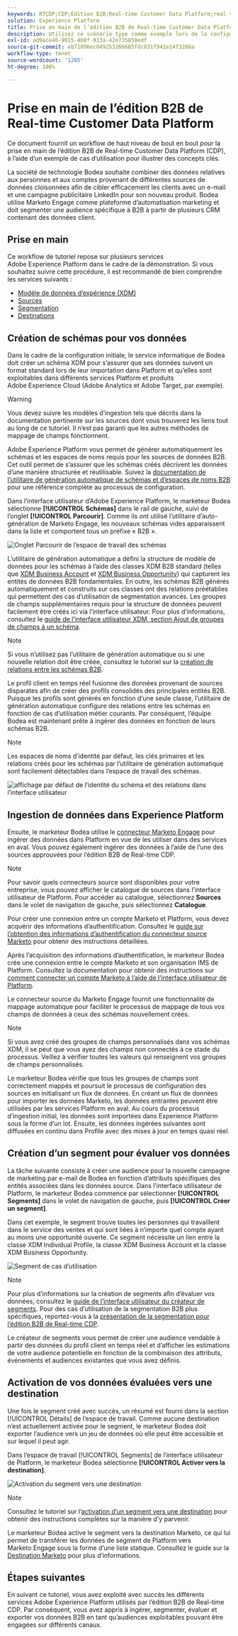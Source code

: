 ```yaml
---
keywords: RTCDP;CDP;Édition B2B;Real-time Customer Data Platform;real time customer data platform;real time cdp;b2b;cdp;
solution: Experience Platform
title: Prise en main de l’édition B2B de Real-time Customer Data Platform
description: Utilisez ce scénario type comme exemple lors de la configuration de votre implémentation de l’édition B2B de Real-time Customer Data Platform.
exl-id: ad9ace46-9915-4b8f-913a-42e735859edf
source-git-commit: eb71896ec049253266685fdc831f941e14f3268a
workflow-type: tm+mt
source-wordcount: '1205'
ht-degree: 100%

---
```


# Prise en main de l’édition B2B de Real-time Customer Data Platform

Ce document fournit un workflow de haut niveau de bout en bout pour la prise en main de l’édition B2B de Real-time Customer Data Platform (CDP), à l’aide d’un exemple de cas d’utilisation pour illustrer des concepts clés. 

La société de technologie Bodea souhaite combiner des données relatives aux personnes et aux comptes provenant de différentes sources de données cloisonnées afin de cibler efficacement les clients avec un e-mail et une campagne publicitaire LinkedIn pour son nouveau produit. Bodea utilise Marketo Engage comme plateforme d’automatisation marketing et doit segmenter une audience spécifique à B2B à partir de plusieurs CRM contenant des données client. 

## Prise en main

Ce workflow de tutoriel repose sur plusieurs services Adobe Experience Platform dans le cadre de la démonstration. Si vous souhaitez suivre cette procédure, il est recommandé de bien comprendre les services suivants :

- [Modèle de données d’expérience (XDM)](../xdm/home.md)
- [Sources](../sources/home.md)
- [Segmentation](../segmentation/home.md)
- [Destinations](../destinations/home.md)

## Création de schémas pour vos données

Dans le cadre de la configuration initiale, le service informatique de Bodea doit créer un schéma XDM pour s’assurer que ses données suivent un format standard lors de leur importation dans Platform et qu’elles sont exploitables dans différents services Platform et produits Adobe Experience Cloud (Adobe Analytics et Adobe Target, par exemple). 

>[!WARNING]
>
>Vous devez suivre les modèles d’ingestion tels que décrits dans la documentation pertinente sur les sources dont vous trouverez les liens tout au long de ce tutoriel. Il n’est pas garanti que les autres méthodes de mappage de champs fonctionnent.

Adobe Experience Platform vous permet de générer automatiquement les schémas et les espaces de noms requis pour les sources de données B2B. Cet outil permet de s’assurer que les schémas créés décrivent les données d’une manière structurée et réutilisable. Suivez la [documentation de l’utilitaire de génération automatique de schémas et d’espaces de noms B2B](../sources/connectors/adobe-applications/marketo/marketo-namespaces.md) pour une référence complète au processus de configuration. 

Dans l’interface utilisateur d’Adobe Experience Platform, le marketeur Bodea sélectionne **[!UICONTROL Schémas]** dans le rail de gauche, suivi de l’onglet **[!UICONTROL Parcourir]**. Comme ils ont utilisé l’utilitaire d’auto-génération de Marketo Engage, les nouveaux schémas vides apparaissent dans la liste et comportent tous un préfixe « B2B ».

![Onglet Parcourir de l’espace de travail des schémas](./assets/b2b-tutorial/empty-b2b-schemas.png)

L’utilitaire de génération automatique a défini la structure de modèle de données pour les schémas à l’aide des classes XDM B2B standard (telles que [XDM Business Account](../xdm/classes/b2b/business-account.md) et [XDM Business Opportunity](../xdm/classes/b2b/business-opportunity.md)) qui capturent les entités de données B2B fondamentales. En outre, les schémas B2B générés automatiquement et construits sur ces classes ont des relations préétablies qui permettent des cas d’utilisation de segmentation avancés. Les groupes de champs supplémentaires requis pour la structure de données peuvent facilement être créés ici via l’interface utilisateur. Pour plus d’informations, consultez le [guide de l’interface utilisateur XDM, section Ajout de groupes de champs à un schéma](../xdm/ui/resources/schemas.md#add-field-groups). 

>[!NOTE]
> 
>Si vous n’utilisez pas l’utilitaire de génération automatique ou si une nouvelle relation doit être créée, consultez le tutoriel sur la [création de relations entre les schémas B2B](../xdm/tutorials/relationship-b2b.md).

Le profil client en temps réel fusionne des données provenant de sources disparates afin de créer des profils consolidés des principales entités B2B. Puisque les profils sont générés en fonction d’une seule classe, l’utilitaire de génération automatique configure des relations entre les schémas en fonction de cas d’utilisation métier courants. Par conséquent, l’équipe Bodea est maintenant prête à ingérer des données en fonction de leurs schémas B2B. 

>[!NOTE]
> 
>Les espaces de noms d’identité par défaut, les clés primaires et les relations créés pour les schémas par l’utilitaire de génération automatique sont facilement détectables dans l’espace de travail des schémas. 
>
>![affichage par défaut de l’identité du schéma et des relations dans l’interface utilisateur](./assets/b2b-tutorial/schema-identity-relationship.png)

## Ingestion de données dans Experience Platform

Ensuite, le marketeur Bodea utilise le [connecteur Marketo Engage](../sources/connectors/adobe-applications/marketo/marketo.md) pour ingérer des données dans Platform en vue de les utiliser dans des services en aval. Vous pouvez également ingérer des données à l’aide de l’une des sources approuvées pour l’édition B2B de Real-time CDP. 

>[!NOTE]
> 
>Pour savoir quels connecteurs source sont disponibles pour votre entreprise, vous pouvez afficher le catalogue de sources dans l’interface utilisateur de Platform. Pour accéder au catalogue, sélectionnez **Sources** dans le volet de navigation de gauche, puis sélectionnez **Catalogue**. 

Pour créer une connexion entre un compte Marketo et Platform, vous devez acquérir des informations d’authentification. Consultez le [guide sur l’obtention des informations d’authentification du connecteur source Marketo](../sources/connectors/adobe-applications/marketo/marketo-auth.md) pour obtenir des instructions détaillées. 

Après l’acquisition des informations d’authentification, le marketeur Bodea crée une connexion entre le compte Marketo et son organisation IMS de Platform. Consultez la documentation pour obtenir des instructions sur [comment connecter un compte Marketo à l’aide de l’interface utilisateur de Platform](../sources/tutorials/ui/create/adobe-applications/marketo.md). 

Le connecteur source du Marketo Engage fournit une fonctionnalité de mappage automatique pour faciliter le processus de mappage de tous vos champs de données à ceux des schémas nouvellement créés. 

>[!NOTE]
> 
>Si vous avez créé des groupes de champs personnalisés dans vos schémas XDM, il se peut que vous ayez des champs non connectés à ce stade du processus. Veillez à vérifier toutes les valeurs qui renseignent vos groupes de champs personnalisés. 

Le marketeur Bodea vérifie que tous les groupes de champs sont correctement mappés et poursuit le processus de configuration des sources en initialisant un flux de données. En créant un flux de données pour importer les données Marketo, les données entrantes peuvent être utilisées par les services Platform en aval. Au cours du processus d’ingestion initial, les données sont importées dans Experience Platform sous la forme d’un lot. Ensuite, les données ingérées suivantes sont diffusées en continu dans Profile avec des mises à jour en temps quasi réel. 

## Création d’un segment pour évaluer vos données

La tâche suivante consiste à créer une audience pour la nouvelle campagne de marketing par e-mail de Bodea en fonction d’attributs spécifiques des entités associées dans les données source. Dans l’interface utilisateur de Platform, le marketeur Bodea commence par sélectionner **[!UICONTROL Segments]** dans le volet de navigation de gauche, puis **[!UICONTROL Créer un segment]**.

Dans cet exemple, le segment trouve toutes les personnes qui travaillent dans le service des ventes et qui sont liées à n’importe quel compte ayant au moins une opportunité ouverte. Ce segment nécessite un lien entre la classe XDM Individual Profile, la classe XDM Business Account et la classe XDM Business Opportunity. 

![Segment de cas d’utilisation](./assets/b2b-tutorial/use-case-segment.png)

>[!NOTE]
> 
>Pour plus d’informations sur la création de segments afin d’évaluer vos données, consultez le [guide de l’interface utilisateur du créateur de segments](../segmentation/ui/segment-builder.md). Pour des cas d’utilisation de la segmentation B2B plus spécifiques, reportez-vous à la [présentation de la segmentation pour l’édition B2B de Real-time CDP](./segmentation/b2b.md). 

Le créateur de segments vous permet de créer une audience vendable à partir des données du profil client en temps réel et d’afficher les estimations de votre audience potentielle en fonction de la combinaison des attributs, événements et audiences existantes que vous avez définis. 

## Activation de vos données évaluées vers une destination

Une fois le segment créé avec succès, un résumé est fourni dans la section [!UICONTROL Détails] de l’espace de travail. Comme aucune destination n’est actuellement activée pour le segment, le marketeur Bodea doit exporter l’audience vers un jeu de données où elle peut être accessible et sur lequel il peut agir. 

Dans l’espace de travail [!UICONTROL Segments] de l’interface utilisateur de Platform, le marketeur Bodea sélectionne **[!UICONTROL Activer vers la destination]**. 

![Activation du segment vers une destination](./assets/b2b-tutorial/activate-to-destination.png)

>[!NOTE]
> 
>Consultez le tutoriel sur l’[activation d’un segment vers une destination](https://experienceleague.adobe.com/docs/marketo/using/product-docs/core-marketo-concepts/smart-lists-and-static-lists/static-lists/push-an-adobe-experience-cloud-segment-to-a-marketo-static-list.html?lang=fr) pour obtenir des instructions complètes sur la manière d’y parvenir. 

Le marketeur Bodea active le segment vers la destination Marketo, ce qui lui permet de transférer les données de segment de Platform vers Marketo Engage sous la forme d’une liste statique. Consultez le guide sur la [Destination Marketo](https://experienceleague.adobe.com/docs/experience-platform/destinations/catalog/adobe/marketo-engage.html?lang=fr) pour plus d’informations.

## Étapes suivantes

En suivant ce tutoriel, vous avez exploité avec succès les différents services Adobe Experience Platform utilisés par l’édition B2B de Real-time CDP. Par conséquent, vous avez appris à ingérer, segmenter, évaluer et exporter vos données B2B en tant qu’audiences exploitables pouvant être engagées sur différents canaux. 
